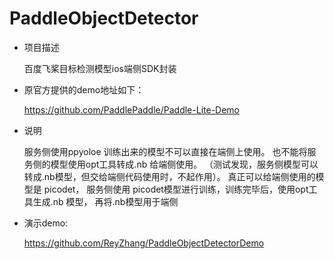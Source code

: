 # PaddleObjectDetector

- 项目描述

  百度飞桨目标检测模型ios端侧SDK封装

- 原官方提供的demo地址如下： 

  https://github.com/PaddlePaddle/Paddle-Lite-Demo

- 说明
  
  服务侧使用ppyoloe 训练出来的模型不可以直接在端侧上使用。 也不能将服务侧的模型使用opt工具转成.nb 给端侧使用。 （测试发现，服务侧模型可以转成.nb模型，但交给端侧代码使用时，不起作用）。 真正可以给端侧使用的模型是 picodet， 服务侧使用 picodet模型进行训练，训练完毕后，使用opt工具生成.nb 模型， 再将.nb模型用于端侧

- 演示demo:

  https://github.com/ReyZhang/PaddleObjectDetectorDemo
